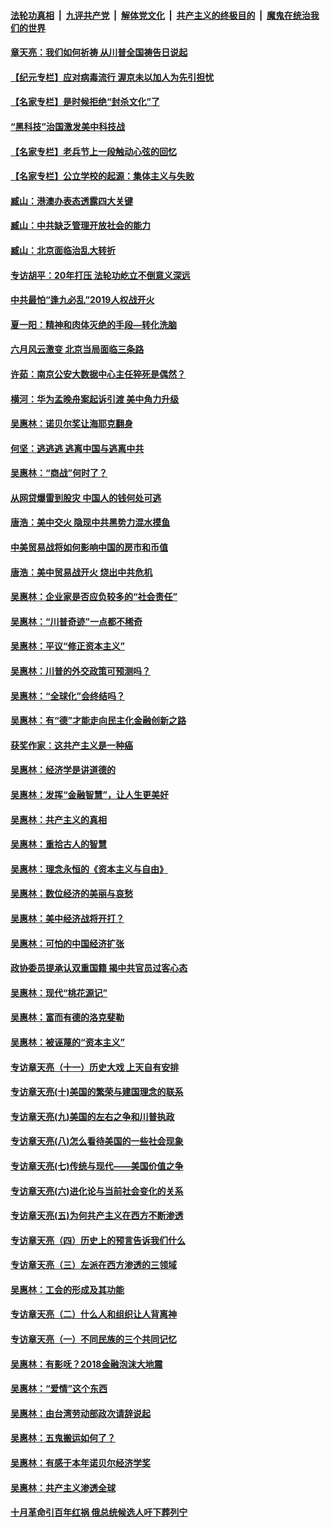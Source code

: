 

####  [法轮功真相](../../../../basic/blob/master/README.md?t=06251602) &nbsp;|&nbsp; [九评共产党](../../../../9ping.md/blob/master/README.md?t=06251602) &nbsp;|&nbsp; [解体党文化](../../../../jtdwh.md/blob/master/README.md?t=06251602)  &nbsp;|&nbsp; [共产主义的终极目的](../../../../gczydzjmd.md/blob/master/README.md?t=06251602) &nbsp;|&nbsp; [魔鬼在统治我们的世界](../../../../mgztzwmdsj.md/blob/master/README.md?t=06251602) 

#### [章天亮：我们如何祈祷 从川普全国祷告日说起](../pages/nsc423/n11944627.md?t=06251602) 

#### [【纪元专栏】应对病毒流行 渥京未以加人为先引担忧](../pages/nsc423/n11875714.md?t=06251602) 

#### [【名家专栏】是时候拒绝“封杀文化”了](../pages/nsc423/n11814093.md?t=06251602) 

#### [“黑科技”治国激发美中科技战](../pages/nsc423/n11638056.md?t=06251602) 

#### [【名家专栏】老兵节上一段触动心弦的回忆](../pages/nsc423/n11646016.md?t=06251602) 

#### [【名家专栏】公立学校的起源：集体主义与失败](../pages/nsc423/n11601833.md?t=06251602) 

#### [臧山：港澳办表态透露四大关键](../pages/nsc423/n11421628.md?t=06251602) 

#### [臧山：中共缺乏管理开放社会的能力](../pages/nsc423/n11407457.md?t=06251602) 

#### [臧山：北京面临治乱大转折](../pages/nsc423/n11406895.md?t=06251602) 

#### [专访胡平：20年打压 法轮功屹立不倒意义深远](../pages/nsc423/n11398800.md?t=06251602) 

#### [中共最怕“逢九必乱”2019人权战开火](../pages/nsc423/n11385248.md?t=06251602) 

#### [夏一阳：精神和肉体灭绝的手段—转化洗脑](../pages/nsc423/n11368250.md?t=06251602) 

#### [六月风云激变 北京当局面临三条路](../pages/nsc423/n11313668.md?t=06251602) 

#### [许茹：南京公安大数据中心主任猝死是偶然？](../pages/nsc423/n11064744.md?t=06251602) 

#### [横河：华为孟晚舟案起诉引渡 美中角力升级](../pages/nsc423/n11027230.md?t=06251602) 

#### [吴惠林：诺贝尔奖让海耶克翻身](../pages/nsc423/n10890049.md?t=06251602) 

#### [何坚：逃逃逃 逃离中国与逃离中共](../pages/nsc423/n10592891.md?t=06251602) 

#### [吴惠林：“商战”何时了？](../pages/nsc423/n10573558.md?t=06251602) 

#### [从网贷爆雷到股灾 中国人的钱何处可逃](../pages/nsc423/n10572800.md?t=06251602) 

#### [唐浩：美中交火 隐现中共黑势力混水摸鱼](../pages/nsc423/n10544040.md?t=06251602) 

#### [中美贸易战将如何影响中国的房市和币值](../pages/nsc423/n10543697.md?t=06251602) 

#### [唐浩：美中贸易战开火 烧出中共危机](../pages/nsc423/n10540126.md?t=06251602) 

#### [吴惠林：企业家是否应负较多的“社会责任”](../pages/nsc423/n10535022.md?t=06251602) 

#### [吴惠林：“川普奇迹”一点都不稀奇](../pages/nsc423/n10512808.md?t=06251602) 

#### [吴惠林：平议“修正资本主义”](../pages/nsc423/n10495724.md?t=06251602) 

#### [吴惠林：川普的外交政策可预测吗？](../pages/nsc423/n10462387.md?t=06251602) 

#### [吴惠林：“全球化”会终结吗？](../pages/nsc423/n10452838.md?t=06251602) 

#### [吴惠林：有“德”才能走向民主化金融创新之路](../pages/nsc423/n10432292.md?t=06251602) 

#### [获奖作家：这共产主义是一种癌](../pages/nsc423/n10431541.md?t=06251602) 

#### [吴惠林：经济学是讲道德的](../pages/nsc423/n10398014.md?t=06251602) 

#### [吴惠林：发挥“金融智慧”，让人生更美好](../pages/nsc423/n10375019.md?t=06251602) 

#### [吴惠林：共产主义的真相](../pages/nsc423/n10351394.md?t=06251602) 

#### [吴惠林：重拾古人的智慧](../pages/nsc423/n10337691.md?t=06251602) 

#### [吴惠林：理念永恒的《资本主义与自由》](../pages/nsc423/n10316274.md?t=06251602) 

#### [吴惠林：数位经济的美丽与哀愁](../pages/nsc423/n10292946.md?t=06251602) 

#### [吴惠林：美中经济战将开打？](../pages/nsc423/n10258825.md?t=06251602) 

#### [吴惠林：可怕的中国经济扩张](../pages/nsc423/n10219147.md?t=06251602) 

#### [政协委员提承认双重国籍 揭中共官员过客心态](../pages/nsc423/n10208809.md?t=06251602) 

#### [吴惠林：现代“桃花源记”](../pages/nsc423/n10185234.md?t=06251602) 

#### [吴惠林：富而有德的洛克斐勒](../pages/nsc423/n10142264.md?t=06251602) 

#### [吴惠林：被诬蔑的“资本主义”](../pages/nsc423/n10124816.md?t=06251602) 

#### [专访章天亮（十一）历史大戏 上天自有安排](../pages/nsc423/n10094905.md?t=06251602) 

#### [专访章天亮(十)美国的繁荣与建国理念的联系](../pages/nsc423/n10094899.md?t=06251602) 

#### [专访章天亮(九)美国的左右之争和川普执政](../pages/nsc423/n10094889.md?t=06251602) 

#### [专访章天亮(八)怎么看待美国的一些社会现象](../pages/nsc423/n10094857.md?t=06251602) 

#### [专访章天亮(七)传统与现代——美国价值之争](../pages/nsc423/n10093140.md?t=06251602) 

#### [专访章天亮(六)进化论与当前社会变化的关系](../pages/nsc423/n10092036.md?t=06251602) 

#### [专访章天亮(五)为何共产主义在西方不断渗透](../pages/nsc423/n10083620.md?t=06251602) 

#### [专访章天亮（四）历史上的预言告诉我们什么](../pages/nsc423/n10083606.md?t=06251602) 

#### [专访章天亮（三）左派在西方渗透的三领域](../pages/nsc423/n10081115.md?t=06251602) 

#### [吴惠林：工会的形成及其功能](../pages/nsc423/n10080633.md?t=06251602) 

#### [专访章天亮（二）什么人和组织让人背离神](../pages/nsc423/n10076637.md?t=06251602) 

#### [专访章天亮（一）不同民族的三个共同记忆](../pages/nsc423/n10074188.md?t=06251602) 

#### [吴惠林：有影呒？2018金融泡沫大地震](../pages/nsc423/n10040534.md?t=06251602) 

#### [吴惠林：“爱情”这个东西](../pages/nsc423/n10019423.md?t=06251602) 

#### [吴惠林：由台湾劳动部政次请辞说起](../pages/nsc423/n9979679.md?t=06251602) 

#### [吴惠林：五鬼搬运如何了？](../pages/nsc423/n9925338.md?t=06251602) 

#### [吴惠林：有感于本年诺贝尔经济学奖](../pages/nsc423/n9871883.md?t=06251602) 

#### [吴惠林：共产主义渗透全球](../pages/nsc423/n9812748.md?t=06251602) 

#### [十月革命引百年红祸 俄总统候选人吁下葬列宁](../pages/nsc423/n9810182.md?t=06251602) 

